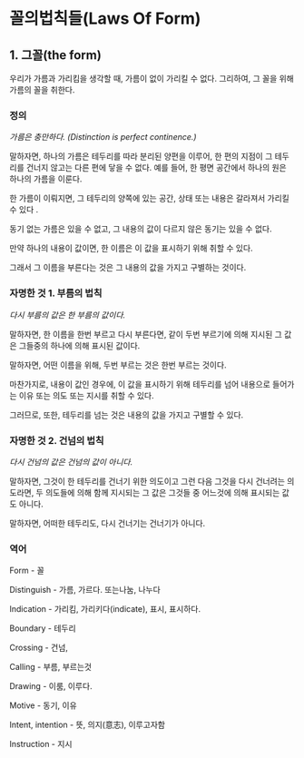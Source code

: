 # 꼴의법칙들(Laws Of Form)


## 1. 그꼴(the form)

우리가 가름과 가리킴을 생각할 때, 가름이 없이 가리킬 수 없다. 그리하여, 그 꼴을 위해 가름의 꼴을 취한다. 

### 정의

*가름은 충만하다. (Distinction is perfect continence.)*

말하자면, 하나의 가름은 테두리를 따라 분리된 양편을 이루어,  한 편의 지점이 그 테두리를 건너지 않고는 다른 편에 닿을 수 없다. 예를 들어, 한 평면 공간에서 하나의 원은 하나의 가름을 이룬다.

한 가름이 이뤄지면,  그 테두리의 양쪽에 있는 공간, 상태 또는 내용은 갈라져서 가리킬 수 있다 .

동기 없는 가름은 있을 수 없고, 그 내용의 값이 다르지 않은 동기는 있을 수 없다.

만약 하나의 내용이 값이면, 한 이름은 이 값을 표시하기 위해 취할 수 있다. 

그래서 그 이름을 부른다는 것은 그 내용의 값을 가지고 구별하는 것이다.   


### 자명한 것 1. 부름의 법칙


*다시 부름의 값은 한 부름의 값이다.*

말하자면, 한 이름을 한번 부르고 다시 부른다면, 같이 두번 부르기에 의해 지시된 그 값은 그들중의 하나에 의해 표시된 값이다. 

말하자면, 어떤 이름을 위해, 두번 부르는 것은 한번 부르는 것이다.  

마찬가지로, 내용이 값인 경우에, 이 값을 표시하기 위해 테두리를 넘어 내용으로 들어가는 이유 또는 의도 또는 지시를 취할 수 있다.

그러므로, 또한,  테두리를 넘는 것은 내용의 값을 가지고 구별할 수 있다. 



### 자명한 것 2. 건넘의 법칙


*다시 건넘의 값은 건넘의 값이 아니다.*

말하자면, 그것이 한 테두리를 건너기 위한 의도이고 그런 다음 그것을 다시 건너려는 의도라면, 두 의도들에 의해 함께 지시되는 그 값은 그것들 중 어느것에 의해 표시되는 값도 아니다. 

말하자면, 어떠한 테두리도,  다시 건너기는 건너기가 아니다. 


### 역어

Form - 꼴

Distinguish - 가름, 가르다. 또는나눔, 나누다

Indication - 가리킴, 가리키다(indicate), 표시, 표시하다.

Boundary - 테두리

Crossing - 건넘, 

Calling - 부름, 부르는것

Drawing - 이룸, 이루다.

Motive - 동기, 이유
 
Intent, intention - 뜻, 의지(意志), 이루고자함

Instruction - 지시
